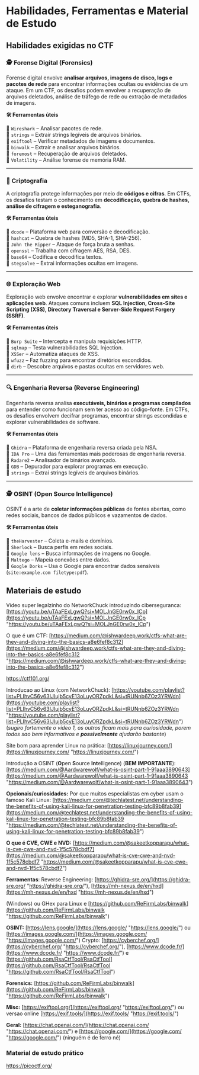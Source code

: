 # Habilidades, Ferramentas e Material de Estudo

## Habilidades exigidas no CTF
### 🕵️ Forense Digital (Forensics)
Forense digital envolve **analisar arquivos, imagens de disco, logs e pacotes de rede** para encontrar informações ocultas ou evidências de um ataque. Em um CTF, os desafios podem envolver a recuperação de arquivos deletados, análise de tráfego de rede ou extração de metadados de imagens.

 **🛠️ Ferramentas úteis**

🔹 `Wireshark` – Analisar pacotes de rede.  
🔹 `strings` – Extrair strings legíveis de arquivos binários.  
🔹 `exiftool` – Verificar metadados de imagens e documentos.  
🔹 `binwalk` – Extrair e analisar arquivos binários.  
🔹 `foremost` – Recuperação de arquivos deletados.  
🔹 `Volatility` – Análise forense de memória RAM.

---

### 🔐 Criptografia

A criptografia protege informações por meio de **códigos e cifras**. Em CTFs, os desafios testam o conhecimento em **decodificação, quebra de hashes, análise de cifragem e esteganografia**.

 **🛠️ Ferramentas úteis**

🔹 `dcode` – Plataforma web para conversão e decodificação.  
🔹 `hashcat` – Quebra de hashes (MD5, SHA-1, SHA-256).  
🔹 `John the Ripper` – Ataque de força bruta a senhas.  
🔹 `openssl` – Trabalha com cifragem AES, RSA, DES.  
🔹 `base64` – Codifica e decodifica textos.  
🔹 `stegsolve` – Extrai informações ocultas em imagens.

---

### 🌐 Exploração Web

Exploração web envolve encontrar e explorar **vulnerabilidades em sites e aplicações web**. Ataques comuns incluem **SQL Injection, Cross-Site Scripting (XSS), Directory Traversal e Server-Side Request Forgery (SSRF)**.

 **🛠️ Ferramentas úteis**

🔹 `Burp Suite` – Intercepta e manipula requisições HTTP.  
🔹 `sqlmap` – Testa vulnerabilidades SQL Injection.  
🔹 `XSSer` – Automatiza ataques de XSS.  
🔹 `wfuzz` – Faz fuzzing para encontrar diretórios escondidos.  
🔹 `dirb` – Descobre arquivos e pastas ocultas em servidores web.

---

### 🔍 Engenharia Reversa (Reverse Engineering)

Engenharia reversa analisa **executáveis, binários e programas compilados** para entender como funcionam sem ter acesso ao código-fonte. Em CTFs, os desafios envolvem decifrar programas, encontrar strings escondidas e explorar vulnerabilidades de software.

**🛠️ Ferramentas úteis**

🔹 `Ghidra` – Plataforma de engenharia reversa criada pela NSA.  
🔹 `IDA Pro` – Uma das ferramentas mais poderosas de engenharia reversa.  
🔹 `Radare2` – Analisador de binários avançado.  
🔹 `GDB` – Depurador para explorar programas em execução.  
🔹 `strings` – Extrai strings legíveis de arquivos binários.

---

### **🕵️ OSINT (Open Source Intelligence)**

OSINT é a arte de **coletar informações públicas** de fontes abertas, como redes sociais, bancos de dados públicos e vazamentos de dados.

 **🛠️ Ferramentas úteis**

🔹 `theHarvester` – Coleta e-mails e domínios.  
🔹 `Sherlock` – Busca perfis em redes sociais.  
🔹 `Google lens` – Busca informações de imagens no Google.  
🔹 `Maltego` – Mapeia conexões entre dados.  
🔹 `Google Dorks` – Usa o Google para encontrar dados sensíveis (`site:example.com filetype:pdf`).

## Materiais de estudo

Video super legalzinho do NetworkChuck introduzindo ciberseguranca: [https://youtu.be/uTAaFExLgwQ?si=MOLJnGE0rw0x_ICp](https://youtu.be/uTAaFExLgwQ?si=MOLJnGE0rw0x_ICp "https://youtu.be/uTAaFExLgwQ?si=MOLJnGE0rw0x_ICp") 

O que é um CTF: [https://medium.com/@ishwardeep.work/ctfs-what-are-they-and-diving-into-the-basics-a8e6fef8c312](https://medium.com/@ishwardeep.work/ctfs-what-are-they-and-diving-into-the-basics-a8e6fef8c312 "https://medium.com/@ishwardeep.work/ctfs-what-are-they-and-diving-into-the-basics-a8e6fef8c312")

https://ctf101.org/

Introducao ao Linux (com NetworkChuck): [https://youtube.com/playlist?list=PLIhvC56v63IJIujb5cyE13oLuyORZpdkL&si=tRUNnb6ZOz3YRWdn](https://youtube.com/playlist?list=PLIhvC56v63IJIujb5cyE13oLuyORZpdkL&si=tRUNnb6ZOz3YRWdn "https://youtube.com/playlist?list=PLIhvC56v63IJIujb5cyE13oLuyORZpdkL&si=tRUNnb6ZOz3YRWdn") (_sugiro fortemente o video 1, os outros ficam mais para curiosidade, porem todos sao bem informativos e **possivelmente** ajudarão bastante_) 

Site bom para aprender Linux na prática: [https://linuxjourney.com/](https://linuxjourney.com/ "https://linuxjourney.com/") 

Introdução a OSINT (**O**pen **S**ource **Int**elligence) (**BEM IMPORTANTE**): [https://medium.com/@Aardwarewolf/what-is-osint-part-1-91aaa3890643](https://medium.com/@Aardwarewolf/what-is-osint-part-1-91aaa3890643 "https://medium.com/@Aardwarewolf/what-is-osint-part-1-91aaa3890643") 

**Opcionais/curiosidades:** Por que muitos especialistas em cyber usam o famoso Kali Linux: [https://medium.com/@techlatest.net/understanding-the-benefits-of-using-kali-linux-for-penetration-testing-bfc89b8fab39](https://medium.com/@techlatest.net/understanding-the-benefits-of-using-kali-linux-for-penetration-testing-bfc89b8fab39 "https://medium.com/@techlatest.net/understanding-the-benefits-of-using-kali-linux-for-penetration-testing-bfc89b8fab39") 

**O que é CVE, CWE e NVD:** [https://medium.com/@sakeetkopparapu/what-is-cve-cwe-and-nvd-1f5c578cbdf7](https://medium.com/@sakeetkopparapu/what-is-cve-cwe-and-nvd-1f5c578cbdf7 "https://medium.com/@sakeetkopparapu/what-is-cve-cwe-and-nvd-1f5c578cbdf7") 

**Ferramentas**: Reverse Engineering: [https://ghidra-sre.org/](https://ghidra-sre.org/ "https://ghidra-sre.org/"), [https://mh-nexus.de/en/hxd](https://mh-nexus.de/en/hxd "https://mh-nexus.de/en/hxd") 

(Windows) ou GHex para Linux e [https://github.com/ReFirmLabs/binwalk](https://github.com/ReFirmLabs/binwalk "https://github.com/ReFirmLabs/binwalk")

**OSINT:** [https://lens.google/](https://lens.google/ "https://lens.google/") ou [https://images.google.com/](https://images.google.com/ "https://images.google.com/") Crypto: [https://cyberchef.org/](https://cyberchef.org/ "https://cyberchef.org/"), [https://www.dcode.fr/](https://www.dcode.fr/ "https://www.dcode.fr/") e [https://github.com/RsaCtfTool/RsaCtfTool](https://github.com/RsaCtfTool/RsaCtfTool "https://github.com/RsaCtfTool/RsaCtfTool") 

**Forensics:** [https://github.com/ReFirmLabs/binwalk](https://github.com/ReFirmLabs/binwalk "https://github.com/ReFirmLabs/binwalk")

**Misc:** [https://exiftool.org/](https://exiftool.org/ "https://exiftool.org/") ou versao online [https://exif.tools/](https://exif.tools/ "https://exif.tools/") 

**Geral:** [https://chat.openai.com/](https://chat.openai.com/ "https://chat.openai.com/") e [https://google.com/](https://google.com/ "https://google.com/") (ninguém é de ferro né)

### Material de estudo prático
https://picoctf.org/

